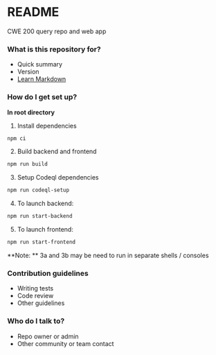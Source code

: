 # README #

CWE 200 query repo and web app

### What is this repository for? ###

* Quick summary
* Version
* [Learn Markdown](https://bitbucket.org/tutorials/markdowndemo)

### How do I get set up? ###

**In root directory**

1. Install dependencies
```bash 
npm ci
```

2. Build backend and frontend
```bash
npm run build
```

3. Setup Codeql dependencies 
```bash
npm run codeql-setup
```

4. To launch backend:
```bash
npm run start-backend
```

5. To launch frontend:
```bash
npm run start-frontend
```

**Note: ** 3a and 3b may be need to run in separate shells / consoles

### Contribution guidelines ###

* Writing tests
* Code review
* Other guidelines

### Who do I talk to? ###

* Repo owner or admin
* Other community or team contact